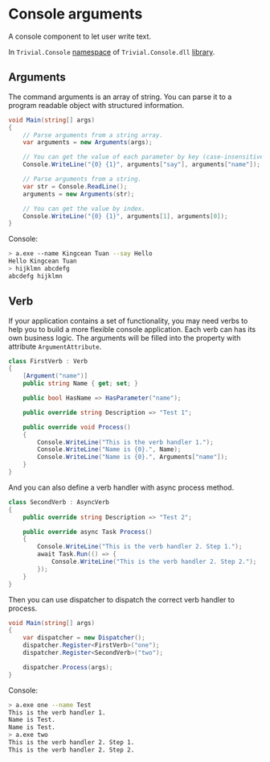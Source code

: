 # Console arguments

A console component to let user write text.

In `Trivial.Console` [namespace](./) of `Trivial.Console.dll` [library](../).

## Arguments

The command arguments is an array of string. You can parse it to a program readable object with structured information.

```csharp
void Main(string[] args)
{
    // Parse arguments from a string array.
    var arguments = new Arguments(args);

    // You can get the value of each parameter by key (case-insensitive).
    Console.WriteLine("{0} {1}", arguments["say"], arguments["name"]);

    // Parse arguments from a string.
    var str = Console.ReadLine();
    arguments = new Arguments(str);

    // You can get the value by index.
    Console.WriteLine("{0} {1}", arguments[1], arguments[0]);
}
```

Console:

```sh
> a.exe --name Kingcean Tuan --say Hello
Hello Kingcean Tuan
> hijklmn abcdefg
abcdefg hijklmn
```

## Verb

If your application contains a set of functionality, you may need verbs to help you to build a more flexible console application. Each verb can has its own business logic. The arguments will be filled into the property with attribute `ArgumentAttribute`.

```csharp
class FirstVerb : Verb
{
    [Argument("name")]
    public string Name { get; set; }

    public bool HasName => HasParameter("name");

    public override string Description => "Test 1";

    public override void Process()
    {
        Console.WriteLine("This is the verb handler 1.");
        Console.WriteLine("Name is {0}.", Name);
        Console.WriteLine("Name is {0}.", Arguments["name"]);
    }
}
```

And you can also define a verb handler with async process method.

```csharp
class SecondVerb : AsyncVerb
{
    public override string Description => "Test 2";

    public override async Task Process()
    {
        Console.WriteLine("This is the verb handler 2. Step 1.");
        await Task.Run(() => {
            Console.WriteLine("This is the verb handler 2. Step 2.");
        });
    }
}
```

Then you can use dispatcher to dispatch the correct verb handler to process.

```csharp
void Main(string[] args)
{
    var dispatcher = new Dispatcher();
    dispatcher.Register<FirstVerb>("one");
    dispatcher.Register<SecondVerb>("two");

    dispatcher.Process(args);
}
```

Console:

```sh
> a.exe one --name Test
This is the verb handler 1.
Name is Test.
Name is Test.
> a.exe two
This is the verb handler 2. Step 1.
This is the verb handler 2. Step 2.
```
